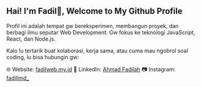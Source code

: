 ## Hai! I'm Fadil👋, Welcome to My Github Profile

Profil ini adalah tempat gw bereksperimen, membangun proyek, dan berbagi ilmu seputar Web Development. Gw fokus ke teknologi JavaScript, React, dan Node.js.

Kalo lu tertarik buat kolaborasi, kerja sama, atau cuma mau ngobrol soal coding, lu bisa hubungin gw:

🌐 Website: [fadilweb.my.id](https://fadilweb.my.id/)
💼 LinkedIn: [Ahmad Fadilah](https://www.linkedin.com/in/ahmad-fadilah-463144176/)
📷 Instagram: [fadillmd_](https://www.instagram.com/fadillmd_/)